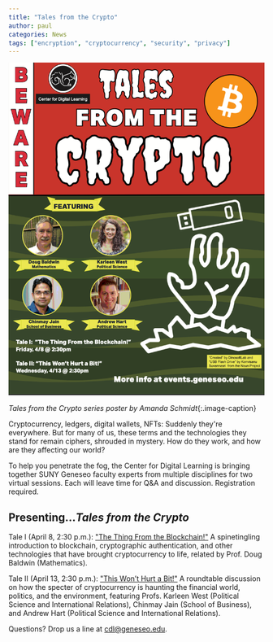 ```yaml
---
title: "Tales from the Crypto"
author: paul
categories: News
tags: ["encryption", "cryptocurrency", "security", "privacy"]
---
```

![Tales from the Crypto series poster](/images/tales-from-the-crypto.png)

*Tales from the Crypto series poster by Amanda Schmidt*{:.image-caption}

<span class="drop">C</span>ryptocurrency, ledgers, digital wallets, NFTs: Suddenly they're everywhere. But for many of us, these terms and the technologies they stand for remain ciphers, shrouded in mystery. How do they work, and how are they affecting our world?

To help you penetrate the fog, the Center for Digital Learning is bringing together SUNY Geneseo faculty experts from multiple disciplines for two virtual sessions. Each will leave time for Q&A and discussion. Registration required.

<!--more-->

## Presenting&hellip;*Tales from the Crypto*

Tale I (April 8, 2:30 p.m.): ["The Thing From the Blockchain!"](https://events.geneseo.edu/event/tales_from_the_crypto_the_thing_from_the_blockchain) A spinetingling introduction to blockchain, cryptographic authentication, and other technologies that have brought cryptocurrency to life, related by Prof. Doug Baldwin (Mathematics).

Tale II (April 13, 2:30 p.m.): ["This Won’t Hurt a Bit!"](https://events.geneseo.edu/event/tales_from_the_crypto_this_wont_hurt_a_bit) A roundtable discussion on how the specter of cryptocurrency is haunting the financial world, politics, and the environment, featuring Profs. Karleen West (Political Science and International Relations), Chinmay Jain (School of Business), and Andrew Hart (Political Science and International Relations).

Questions? Drop us a line at [cdl@geneseo.edu](mailto:cdl@geneseo.edu).
